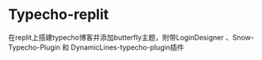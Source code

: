 # Typecho-replit
 在replit上搭建typecho博客并添加butterfly主题，附带LoginDesigner 、Snow-Typecho-Plugin 和 DynamicLines-typecho-plugin插件
